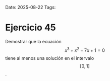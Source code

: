 Date: 2025-08-22
Tags: 

# Ejercicio 45

 
Demostrar que la ecuación  $$ x^3+x^2-7x+1=0$$   tiene al menos una solución en el intervalo  $$ [ 0,1 ]$$  .



